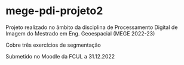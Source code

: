 # mege-pdi-projeto2

Projeto realizado no âmbito da disciplina de Processamento Digital de Imagem do Mestrado em Eng. Geoespacial (MEGE 2022-23)

Cobre três exercícios de segmentação

Submetido no Moodle da FCUL a 31.12.2022
